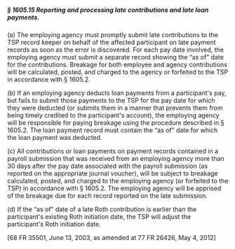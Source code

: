 ##### § 1605.15 Reporting and processing late contributions and late loan payments. #####

(a) The employing agency must promptly submit late contributions to the TSP record keeper on behalf of the affected participant on late payment records as soon as the error is discovered. For each pay date involved, the employing agency must submit a separate record showing the “as of” date for the contributions. Breakage for both employee and agency contributions will be calculated, posted, and charged to the agency or forfeited to the TSP in accordance with § 1605.2.

(b) If an employing agency deducts loan payments from a participant's pay, but fails to submit those payments to the TSP for the pay date for which they were deducted (or submits them in a manner that prevents them from being timely credited to the participant's account), the employing agency will be responsible for paying breakage using the procedure described in § 1605.2. The loan payment record must contain the “as of” date for which the loan payment was deducted.

(c) All contributions or loan payments on payment records contained in a payroll submission that was received from an employing agency more than 30 days after the pay date associated with the payroll submission (as reported on the appropriate journal voucher), will be subject to breakage calculated, posted, and charged to the employing agency (or forfeited to the TSP) in accordance with § 1605.2. The employing agency will be apprised of the breakage due for each record reported on the late submission.

(d) If the “as of” date of a late Roth contribution is earlier than the participant's existing Roth initiation date, the TSP will adjust the participant's Roth initiation date.

[68 FR 35501, June 13, 2003, as amended at 77 FR 26426, May 4, 2012]